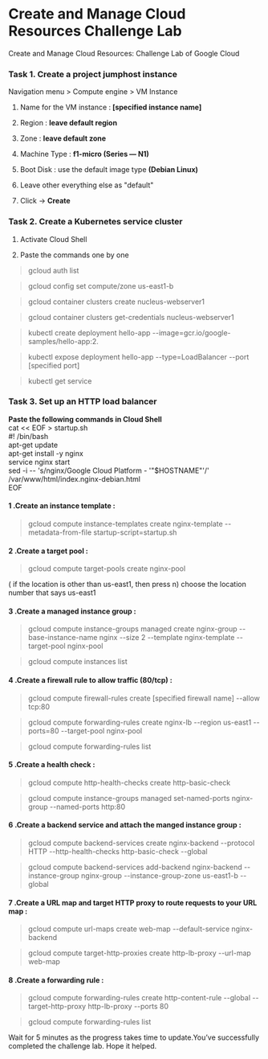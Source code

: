 # Create and Manage Cloud Resources Challenge Lab
Create and Manage Cloud Resources: Challenge Lab of Google Cloud

### Task 1. Create a project jumphost instance
Navigation menu > Compute engine > VM Instance

1. Name for the VM instance :<b> [specified instance name]</b>

2. Region : <b>leave default region</b>

3. Zone : <b>leave default zone</b>

4. Machine Type : <b>f1-micro (Series — N1)</b>

5. Boot Disk : use the default image type <b>(Debian Linux)</b>

6. Leave other everything else as "default"

7. Click -> <b> Create</b>

### Task 2. Create a Kubernetes service cluster
1. Activate Cloud Shell 

2. Paste the commands one by one

> gcloud auth list

> gcloud config set compute/zone us-east1-b

> gcloud container clusters create nucleus-webserver1

> gcloud container clusters get-credentials nucleus-webserver1

> kubectl create deployment hello-app --image=gcr.io/google-samples/hello-app:2.

> kubectl expose deployment hello-app --type=LoadBalancer --port [specified port]

> kubectl get service

### Task 3. Set up an HTTP load balancer
<b>Paste the following commands in Cloud Shell</b><br />
cat << EOF > startup.sh<br />
#! /bin/bash<br />
apt-get update<br />
apt-get install -y nginx<br />
service nginx start<br />
sed -i -- 's/nginx/Google Cloud Platform - '"\$HOSTNAME"'/' /var/www/html/index.nginx-debian.html<br />
EOF<br />

#### 1 .Create an instance template :
> gcloud compute instance-templates create nginx-template --metadata-from-file startup-script=startup.sh
#### 2 .Create a target pool :
> gcloud compute target-pools create nginx-pool

( if the location is other than us-east1, then press n)
choose the location number that says us-east1
#### 3 .Create a managed instance group :
> gcloud compute instance-groups managed create nginx-group --base-instance-name nginx --size 2 --template nginx-template --target-pool nginx-pool 

> gcloud compute instances list
#### 4 .Create a firewall rule to allow traffic (80/tcp) :
> gcloud compute firewall-rules create [specified firewall name] --allow tcp:80

> gcloud compute forwarding-rules create nginx-lb --region us-east1 --ports=80 --target-pool nginx-pool

> gcloud compute forwarding-rules list
#### 5 .Create a health check :
> gcloud compute http-health-checks create http-basic-check

> gcloud compute instance-groups managed set-named-ports nginx-group --named-ports http:80
#### 6 .Create a backend service and attach the manged instance group :
> gcloud compute backend-services create nginx-backend --protocol HTTP --http-health-checks http-basic-check --global

> gcloud compute backend-services add-backend nginx-backend --instance-group nginx-group --instance-group-zone us-east1-b --global

#### 7 .Create a URL map and target HTTP proxy to route requests to your URL map :
> gcloud compute url-maps create web-map --default-service nginx-backend

> gcloud compute target-http-proxies create http-lb-proxy --url-map web-map

#### 8 .Create a forwarding rule :
> gcloud compute forwarding-rules create http-content-rule --global --target-http-proxy http-lb-proxy --ports 80

> gcloud compute forwarding-rules list

Wait for 5 minutes as the progress takes time to update.You’ve successfully completed the challenge lab. Hope it helped. 

